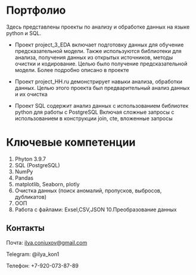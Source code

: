 # Портфолио

Здесь представлены проекты по анализу и обработке данных на языке python и SQL.

- Проект project_3_EDA включает подготовку данных для обучение предсказательной модели. Также используются библиотеки для анализа,
получения данных из открытых источников, методы очистки и кодирование. Целью было получение предсказательной модели.
Более подробно описано в проекте

- Проект project_HH.ru демонстрирует навыки анализа, обработки данных.
Целью этого проекта был предварительный анализ данных и их очистка

- Проект SQL содержит анализ данных с использованием библиотек python для работы с PostgreSQL
Включая сложные запросы с использованием в конструкции join, cte, вложенные запросы  
  
# Ключевые компетенции 
1. Phyton 3.9.7
2. SQL (PostgreSQL)
4. NumPy
5. Pandas
6. matplotlib, Seaborn, plotly 
7. Очистка данных (поиск аномалий, пропусков, выбросов, дубликатов)
8. ООП
9. Работа с файлами: Exsel,CSV,JSON
10.Преобразование данных

## Контакты
Почта: ilya.coniuxov@gmail.com

Telegram: @ilya_kon1

Телефон: +7-920-073-87-89
